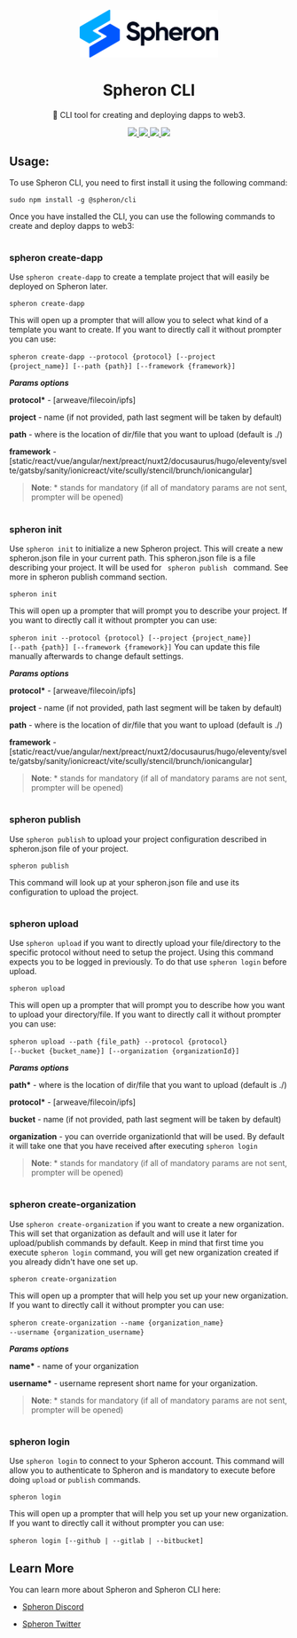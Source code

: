 <p  align="center">

<picture>

<source  media="(prefers-color-scheme: dark)"  srcset="https://github.com/spheronFdn/sdk/blob/main/.github/assets/spheron-logo-dark.svg">

<source  media="(prefers-color-scheme: light)"  srcset="https://github.com/spheronFdn/sdk/blob/main/.github/assets/spheron-logo.svg">

<img  alt="Spheron"  src="https://github.com/spheronFdn/sdk/blob/main/.github/assets/spheron-logo.svg" width="250">

</picture>

</p>

<h1  align="center">Spheron CLI</h1>

<p  align="center">
🧰 CLI tool for creating and deploying dapps to web3.
</p>

<p  align="center">

<a  href="https://www.npmjs.com/package/@spheron/storage"  target="_blank"  rel="noreferrer">

<img  src="https://img.shields.io/static/v1?label=npm&message=v1.0.14&color=green"  />

</a>

<a  href="https://github.com/spheronFdn/sdk/blob/main/LICENSE"  target="_blank"  rel="noreferrer">

<img  src="https://img.shields.io/static/v1?label=license&message=Apache%202.0&color=red"  />

</a>

<a  href="https://discord.com/invite/ahxuCtm"  target="_blank"  rel="noreferrer">

<img  src="https://img.shields.io/static/v1?label=community&message=discord&color=blue"  />

</a>

<a  href="https://twitter.com/SpheronFdn"  target="_blank"  rel="noreferrer">

<img  src="https://img.shields.io/twitter/url/https/twitter.com/cloudposse.svg?style=social&label=Follow%20%40SpheronFdn"  />

</a>

</p>

## Usage:

<p>To use Spheron CLI, you need to first install it using the following command:</p>

<pre><code>sudo npm install -g @spheron/cli</code></pre>

<p>Once you have installed the CLI, you can use the following commands to create and deploy dapps to web3:</p>

#

<h3>spheron create-dapp</h3>
<p>Use <code>spheron create-dapp</code> to create a template project that will easily be deployed on Spheron later. </p>
<pre><code>spheron create-dapp</code></pre> 
This will open up a prompter that will allow you to select what kind of a template you want to create. If you want to directly call it without prompter you can use:

<code>spheron create-dapp --protocol {protocol} [--project {project_name}] [--path {path}] [--framework {framework}]</code>

**_Params options_**

**protocol\*** - [arweave/filecoin/ipfs]

**project** - name (if not provided, path last segment will be taken by default)

**path** - where is the location of dir/file that you want to upload (default is ./)

**framework** -[static/react/vue/angular/next/preact/nuxt2/docusaurus/hugo/eleventy/svelte/gatsby/sanity/ionicreact/vite/scully/stencil/brunch/ionicangular]

> **Note**: \* stands for mandatory (if all of mandatory params are not sent, prompter will be opened)

#

<h3>spheron init</h3>
<p>Use <code>spheron init</code> to initialize a new Spheron project. This will create a new spheron.json file in your current path. This spheron.json file is a file describing your project. It will be used for <code> spheron publish </code> command. See more in spheron publish command section.</p>
<pre><code>spheron init</code></pre> 
This will open up a prompter that will prompt you to describe your project. If you want to directly call it without prompter you can use:

<code>spheron init --protocol {protocol} [--project {project_name}] [--path {path}] [--framework {framework}]</code>
You can update this file manually afterwards to change default settings.

**_Params options_**

**protocol\*** - [arweave/filecoin/ipfs]

**project** - name (if not provided, path last segment will be taken by default)

**path** - where is the location of dir/file that you want to upload (default is ./)

**framework** -[static/react/vue/angular/next/preact/nuxt2/docusaurus/hugo/eleventy/svelte/gatsby/sanity/ionicreact/vite/scully/stencil/brunch/ionicangular]

> **Note**: \* stands for mandatory (if all of mandatory params are not sent, prompter will be opened)

#

<h3>spheron publish</h3>
<p>Use <code>spheron publish</code> to upload your project configuration described in spheron.json file of your project. </p>
<pre><code>spheron publish</code></pre> 
This command will look up at your spheron.json file and  use its configuration to upload the project.

#

<h3>spheron upload</h3>
<p>Use <code>spheron upload</code> if you want to directly upload your file/directory to the specific protocol without need to setup the project. Using this command expects you to be logged in previously. To do that use <code>spheron login</code> before upload. </p>
<pre><code>spheron upload</code></pre> 
This will open up a prompter that will prompt you to describe how you want to upload your directory/file. If you want to directly call it without prompter you can use:

<code>spheron upload --path {file_path} --protocol {protocol} [--bucket {bucket_name}] [--organization {organizationId}] </code>

**_Params options_**

**path\*** - where is the location of dir/file that you want to upload (default is ./)

**protocol\*** - [arweave/filecoin/ipfs]

**bucket** - name (if not provided, path last segment will be taken by default)

**organization** - you can override organizationId that will be used. By default it will take one that you have received after executing <code>spheron login</code>

> **Note**: \* stands for mandatory (if all of mandatory params are not sent, prompter will be opened)

#

<h3>spheron create-organization</h3>
<p>Use <code>spheron create-organization</code> if you want to create a new organization. This will set that organization as default and will use it later for upload/publish commands by default. Keep in mind that first time you execute <code>spheron login</code> command, you will get new organization created if you already didn't have one set up.   </p>
<pre><code>spheron create-organization</code></pre> 
This will open up a prompter that will help you set up your new organization. If you want to directly call it without prompter you can use:

<code>spheron create-organization --name {organization_name} --username {organization_username} </code>

**_Params options_**

**name\*** - name of your organization

**username\*** - username represent short name for your organization.

> **Note**: \* stands for mandatory (if all of mandatory params are not sent, prompter will be opened)

#

<h3>spheron login</h3>
<p>Use <code>spheron login</code> to connect to your Spheron account. This command will allow you to authenticate to Spheron and is mandatory to execute before doing <code>upload</code> or <code>publish</code> commands.</p>
<pre><code>spheron login</code></pre> 
This will open up a prompter that will help you set up your new organization. If you want to directly call it without prompter you can use:

<code>spheron login [--github | --gitlab | --bitbucket] </code>

## Learn More

You can learn more about Spheron and Spheron CLI here:

- [Spheron Discord](https://discord.com/invite/ahxuCtm)

- [Spheron Twitter](https://twitter.com/SpheronFdn)
